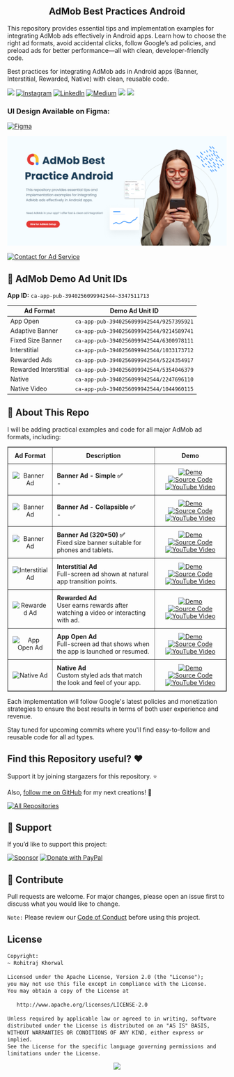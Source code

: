<h2 align="center">AdMob Best Practices Android</h2>

This repository provides essential tips and implementation examples for integrating AdMob ads effectively in Android apps. Learn how to choose the right ad formats, avoid accidental clicks, follow Google’s ad policies, and preload ads for better performance—all with clean, developer-friendly code.

Best practices for integrating AdMob ads in Android apps (Banner, Interstitial, Rewarded, Native) with clean, reusable code.

<div align="start">
  
<a href="mailto:banrossyn@gmail.com"><img src="https://img.shields.io/badge/Gmail-EA4335.svg?logo=Gmail&logoColor=white"></a>
[![Instagram](https://img.shields.io/badge/Instagram-%23E4405F.svg?logo=Instagram&logoColor=white)](https://instagram.com/rohitraj.khorwal) [![LinkedIn](https://img.shields.io/badge/LinkedIn-%230077B5.svg?logo=linkedin&logoColor=white)](https://www.linkedin.com/in/rohitrajkhorwal/) [![Medium](https://img.shields.io/badge/Medium-12100E?logo=medium&logoColor=white)](https://medium.com/@rohitrajkhorwal) 
<a href="https://t.me/banrossyn" target="_blank"><img src="https://img.shields.io/badge/Telegram-26A5E4.svg?logo=Telegram&logoColor=white"></a>
<a href="https://wa.me/+919694260426/" target="_blank"><img src="https://img.shields.io/badge/WhatsApp-25D366.svg?logo=WhatsApp&logoColor=white">
</a>

</div>

### UI Design Available on Figma:

[![Figma](https://img.shields.io/badge/Figma-%230077B5.svg?logo=figma&logoColor=white)](https://www.figma.com/community/file/1511338188670501612/admob-best-practices-android)

<p align="center">
    <a href="/HIRE_ME.md">
      <img src="./assets/helper-images/graphic-hire-me.png"/>
    </a>
  </p>

[![Contact for Ad Service](https://img.shields.io/badge/Contact-for%20Ad%20Service-blue?style=for-the-badge&logo=googleads)](/HIRE_ME.md)

## 📱 AdMob Demo Ad Unit IDs

**App ID:** `ca-app-pub-3940256099942544~3347511713`

| Ad Format             | Demo Ad Unit ID                          |
| --------------------- | ---------------------------------------- |
| App Open              | `ca-app-pub-3940256099942544/9257395921` |
| Adaptive Banner       | `ca-app-pub-3940256099942544/9214589741` |
| Fixed Size Banner     | `ca-app-pub-3940256099942544/6300978111` |
| Interstitial          | `ca-app-pub-3940256099942544/1033173712` |
| Rewarded Ads          | `ca-app-pub-3940256099942544/5224354917` |
| Rewarded Interstitial | `ca-app-pub-3940256099942544/5354046379` |
| Native                | `ca-app-pub-3940256099942544/2247696110` |
| Native Video          | `ca-app-pub-3940256099942544/1044960115` |

## 📌 About This Repo

I will be adding practical examples and code for all major AdMob ad formats, including:

<table style="width:100%; border-collapse: collapse;" border="1">
  <tr>
    <th style="padding: 10px;">Ad Format</th>
    <th style="padding: 10px;">Description</th>
    <th style="padding: 10px;">Demo</th>
  </tr>

  <!-- Banner Ad - Simple -->
  <tr>
    <td style="text-align: center; padding: 10px;">
      <img src="https://developers.google.com/static/admob/images/format-banner.svg" alt="Banner Ad" width="150" height="100">
    </td>
    <td style="padding: 10px;">
      <strong>Banner Ad - Simple ✅</strong><br/>
       - 
    </td>
    <td style="padding: 10px; text-align: center;">
      <a href="./BannerAd-Simple/banner-simple.apk" target="_blank">
        <img src="https://img.shields.io/badge/Demo-Live-green?style=for-the-badge" alt="Demo">
      </a>
      <a href="/BannerAd-Simple/" target="_blank">
        <img src="https://img.shields.io/badge/Source-Code-blue?style=for-the-badge" alt="Source Code">
      </a>
      <a href="https://youtu.be/kjtvKQpqTmo" target="_blank">
        <img src="https://img.shields.io/badge/Watch-Video-red?logo=youtube&style=for-the-badge" alt="YouTube Video">
      </a>
    </td>
  </tr>

  <!-- Banner Ad Collapsible-->
  <tr>
    <td style="text-align: center; padding: 10px;">
      <img src="https://developers.google.com/static/admob/images/format-banner.svg" alt="Banner Ad" width="150" height="100">
    </td>
    <td style="padding: 10px;">
      <strong>Banner Ad - Collapsible ✅</strong><br/>
      -
    </td>
    <td style="padding: 10px; text-align: center;">
      <a href="/BannerAd-Collapsible/banner-collapsible.apk" target="_blank">
        <img src="https://img.shields.io/badge/Demo-Live-green?style=for-the-badge" alt="Demo">
      </a>
      <a href="/BannerAd-Collapsible/" target="_blank">
        <img src="https://img.shields.io/badge/Source-Code-blue?style=for-the-badge" alt="Source Code">
      </a>
      <a href="https://youtu.be/rjMCmzDar4o" target="_blank">
        <img src="https://img.shields.io/badge/Watch-Video-red?logo=youtube&style=for-the-badge" alt="YouTube Video">
      </a>
    </td>
  </tr>


  <!-- Banner Ad -->
  <tr>
    <td style="text-align: center; padding: 10px;">
      <img src="https://developers.google.com/static/admob/images/format-banner.svg" alt="Banner Ad" width="150" height="100">
    </td>
    <td style="padding: 10px;">
      <strong>Banner Ad (320×50) ✅ </strong><br/>
      Fixed size banner suitable for phones and tablets.
    </td>
    <td style="padding: 10px; text-align: center;">
      <a href="/BannerAd-AdSize-BANNER/app-debug.apk" target="_blank">
        <img src="https://img.shields.io/badge/Demo-Live-green?style=for-the-badge" alt="Demo">
      </a>
      <a href="/BannerAd-AdSize-BANNER/" target="_blank">
        <img src="https://img.shields.io/badge/Source-Code-blue?style=for-the-badge" alt="Source Code">
      </a>
      <a href="#" target="_blank">
        <img src="https://img.shields.io/badge/Watch-Video-red?logo=youtube&style=for-the-badge" alt="YouTube Video">
      </a>
    </td>
  </tr>

  <!-- Interstitial Ad -->
  <tr>
    <td style="text-align: center; padding: 10px;">
      <img src="https://developers.google.com/static/admob/images/format-interstitial.svg" alt="Interstitial Ad" width="150" height="100">
    </td>
    <td style="padding: 10px;">
      <strong>Interstitial Ad</strong><br/>
      Full-screen ad shown at natural app transition points.
    </td>
    <td style="padding: 10px; text-align: center;">
      <a href="#" target="_blank">
        <img src="https://img.shields.io/badge/Demo-Live-green?style=for-the-badge" alt="Demo">
      </a>
      <a href="#" target="_blank">
        <img src="https://img.shields.io/badge/Source-Code-blue?style=for-the-badge" alt="Source Code">
      </a>
      <a href="#" target="_blank">
        <img src="https://img.shields.io/badge/Watch-Video-red?logo=youtube&style=for-the-badge" alt="YouTube Video">
      </a>
    </td>
  </tr>

  <!-- Rewarded Ad -->
  <tr>
    <td style="text-align: center; padding: 10px;">
      <img src="https://developers.google.com/static/admob/images/format-rewarded.svg" alt="Rewarded Ad" width="150" height="100">
    </td>
    <td style="padding: 10px;">
      <strong>Rewarded Ad</strong><br/>
      User earns rewards after watching a video or interacting with ad.
    </td>
    <td style="padding: 10px; text-align: center;">
      <a href="#" target="_blank">
        <img src="https://img.shields.io/badge/Demo-Live-green?style=for-the-badge" alt="Demo">
      </a>
      <a href="#" target="_blank">
        <img src="https://img.shields.io/badge/Source-Code-blue?style=for-the-badge" alt="Source Code">
      </a>
      <a href="#" target="_blank">
        <img src="https://img.shields.io/badge/Watch-Video-red?logo=youtube&style=for-the-badge" alt="YouTube Video">
      </a>
    </td>
  </tr>

  <!-- App Open Ad -->
  <tr>
    <td style="text-align: center; padding: 10px;">
      <img src="https://developers.google.com/static/admob/images/format-app-open.svg" alt="App Open Ad" width="150" height="100">
    </td>
    <td style="padding: 10px;">
      <strong>App Open Ad</strong><br/>
      Full-screen ad that shows when the app is launched or resumed.
    </td>
    <td style="padding: 10px; text-align: center;">
      <a href="#" target="_blank">
        <img src="https://img.shields.io/badge/Demo-Live-green?style=for-the-badge" alt="Demo">
      </a>
      <a href="#" target="_blank">
        <img src="https://img.shields.io/badge/Source-Code-blue?style=for-the-badge" alt="Source Code">
      </a>
      <a href="#" target="_blank">
        <img src="https://img.shields.io/badge/Watch-Video-red?logo=youtube&style=for-the-badge" alt="YouTube Video">
      </a>
    </td>
  </tr>

  <!-- Native Ad -->
  <tr>
    <td style="text-align: center; padding: 10px;">
      <img src="https://developers.google.com/static/admob/images/format-native.svg" alt="Native Ad" width="150" height="100">
    </td>
    <td style="padding: 10px;">
      <strong>Native Ad</strong><br/>
      Custom styled ads that match the look and feel of your app.
    </td>
    <td style="padding: 10px; text-align: center;">
      <a href="#" target="_blank">
        <img src="https://img.shields.io/badge/Demo-Live-green?style=for-the-badge" alt="Demo">
      </a>
      <a href="#" target="_blank">
        <img src="https://img.shields.io/badge/Source-Code-blue?style=for-the-badge" alt="Source Code">
      </a>
      <a href="#" target="_blank">
        <img src="https://img.shields.io/badge/Watch-Video-red?logo=youtube&style=for-the-badge" alt="YouTube Video">
      </a>
    </td>
  </tr>

</table>


Each implementation will follow Google's latest policies and monetization strategies to ensure the best results in terms of both user experience and revenue.

Stay tuned for upcoming commits where you'll find easy-to-follow and reusable code for all ad types.

## Find this Repository useful? ❤️

Support it by joining stargazers for this repository. ⭐

Also, [follow me on GitHub](https://github.com/AndroidWithRossyn/) for my next creations! 🤩

<p align="left">
<a href="https://github.com/AndroidWithRossyn?tab=repositories&sort=stargazers"><img alt="All Repositories" title="All Repositories" src="https://custom-icon-badges.demolab.com/badge/-Click%20Here%20For%20All%20My%20Repos-1F222E?style=for-the-badge&logoColor=white&logo=repo"/></a>
  
</p>

## 💖 Support

If you’d like to support this project:

[![Sponsor](https://img.shields.io/badge/Sponsor-❤-red?style=for-the-badge)](https://github.com/sponsors/AndroidWithRossyn)
[![Donate with PayPal](https://img.shields.io/badge/Donate-PayPal-blue.svg?style=for-the-badge&logo=paypal)](https://www.paypal.com/paypalme/banrossyn)

## 🙌 Contribute

Pull requests are welcome. For major changes, please open an issue first to discuss what you would like to change.

`Note:` Please review our [Code of Conduct](./CODE_OF_CONDUCT.md) before using this project.

## License

```
Copyright:
~ Rohitraj Khorwal

Licensed under the Apache License, Version 2.0 (the "License");
you may not use this file except in compliance with the License.
You may obtain a copy of the License at

   http://www.apache.org/licenses/LICENSE-2.0

Unless required by applicable law or agreed to in writing, software
distributed under the License is distributed on an "AS IS" BASIS,
WITHOUT WARRANTIES OR CONDITIONS OF ANY KIND, either express or implied.
See the License for the specific language governing permissions and
limitations under the License.
```

<p align="center">
  <img src="https://capsule-render.vercel.app/api?type=waving&color=gradient&height=60&section=footer"/>
</p>
